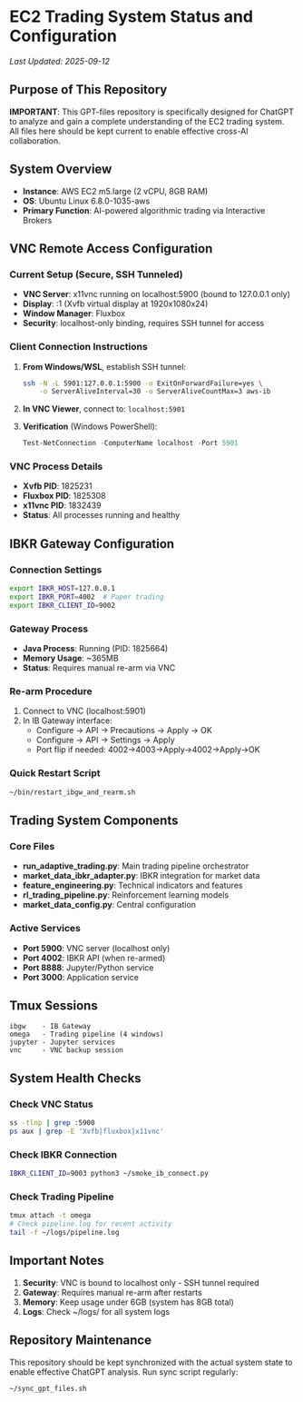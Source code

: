 # EC2 Trading System Status and Configuration
*Last Updated: 2025-09-12*

## Purpose of This Repository
**IMPORTANT**: This GPT-files repository is specifically designed for ChatGPT to analyze and gain a complete understanding of the EC2 trading system. All files here should be kept current to enable effective cross-AI collaboration.

## System Overview
- **Instance**: AWS EC2 m5.large (2 vCPU, 8GB RAM)
- **OS**: Ubuntu Linux 6.8.0-1035-aws
- **Primary Function**: AI-powered algorithmic trading via Interactive Brokers

## VNC Remote Access Configuration

### Current Setup (Secure, SSH Tunneled)
- **VNC Server**: x11vnc running on localhost:5900 (bound to 127.0.0.1 only)
- **Display**: :1 (Xvfb virtual display at 1920x1080x24)
- **Window Manager**: Fluxbox
- **Security**: localhost-only binding, requires SSH tunnel for access

### Client Connection Instructions
1. **From Windows/WSL**, establish SSH tunnel:
   ```bash
   ssh -N -L 5901:127.0.0.1:5900 -o ExitOnForwardFailure=yes \
       -o ServerAliveInterval=30 -o ServerAliveCountMax=3 aws-ib
   ```

2. **In VNC Viewer**, connect to: `localhost:5901`

3. **Verification** (Windows PowerShell):
   ```powershell
   Test-NetConnection -ComputerName localhost -Port 5901
   ```

### VNC Process Details
- **Xvfb PID**: 1825231
- **Fluxbox PID**: 1825308
- **x11vnc PID**: 1832439
- **Status**: All processes running and healthy

## IBKR Gateway Configuration

### Connection Settings
```bash
export IBKR_HOST=127.0.0.1
export IBKR_PORT=4002  # Paper trading
export IBKR_CLIENT_ID=9002
```

### Gateway Process
- **Java Process**: Running (PID: 1825664)
- **Memory Usage**: ~365MB
- **Status**: Requires manual re-arm via VNC

### Re-arm Procedure
1. Connect to VNC (localhost:5901)
2. In IB Gateway interface:
   - Configure → API → Precautions → Apply → OK
   - Configure → API → Settings → Apply
   - Port flip if needed: 4002→4003→Apply→4002→Apply→OK

### Quick Restart Script
```bash
~/bin/restart_ibgw_and_rearm.sh
```

## Trading System Components

### Core Files
- **run_adaptive_trading.py**: Main trading pipeline orchestrator
- **market_data_ibkr_adapter.py**: IBKR integration for market data
- **feature_engineering.py**: Technical indicators and features
- **rl_trading_pipeline.py**: Reinforcement learning models
- **market_data_config.py**: Central configuration

### Active Services
- **Port 5900**: VNC server (localhost only)
- **Port 4002**: IBKR API (when re-armed)
- **Port 8888**: Jupyter/Python service
- **Port 3000**: Application service

## Tmux Sessions
```
ibgw    - IB Gateway
omega   - Trading pipeline (4 windows)
jupyter - Jupyter services
vnc     - VNC backup session
```

## System Health Checks

### Check VNC Status
```bash
ss -tlnp | grep :5900
ps aux | grep -E 'Xvfb|fluxbox|x11vnc'
```

### Check IBKR Connection
```bash
IBKR_CLIENT_ID=9003 python3 ~/smoke_ib_connect.py
```

### Check Trading Pipeline
```bash
tmux attach -t omega
# Check pipeline.log for recent activity
tail -f ~/logs/pipeline.log
```

## Important Notes
1. **Security**: VNC is bound to localhost only - SSH tunnel required
2. **Gateway**: Requires manual re-arm after restarts
3. **Memory**: Keep usage under 6GB (system has 8GB total)
4. **Logs**: Check ~/logs/ for all system logs

## Repository Maintenance
This repository should be kept synchronized with the actual system state to enable effective ChatGPT analysis. Run sync script regularly:
```bash
~/sync_gpt_files.sh
```